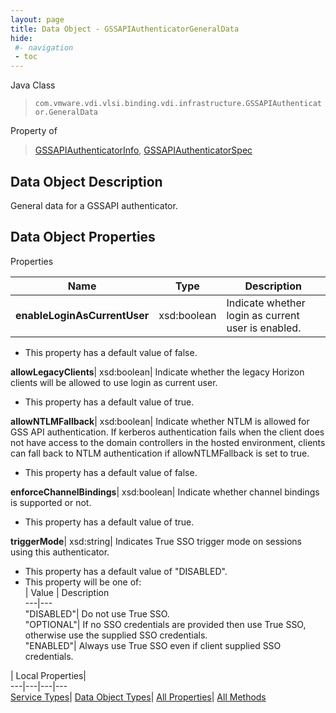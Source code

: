 ```yaml
---
layout: page
title: Data Object - GSSAPIAuthenticatorGeneralData
hide:
 #- navigation
 - toc
---
```






Java Class  
> `com.vmware.vdi.vlsi.binding.vdi.infrastructure.GSSAPIAuthenticator.GeneralData`

Property of  
> [GSSAPIAuthenticatorInfo](vdi.infrastructure.GSSAPIAuthenticator.GSSAPIAuthenticatorInfo.md#field_detail), [GSSAPIAuthenticatorSpec](vdi.infrastructure.GSSAPIAuthenticator.GSSAPIAuthenticatorSpec.md#field_detail)


## Data Object Description 

General data for a GSSAPI authenticator. 

## Data Object Properties

Properties

Name |  Type |  Description   
---|---|---  
**enableLoginAsCurrentUser**|  xsd:boolean|  Indicate whether login as current user is enabled.   


  * This property has a default value of false.

  
**allowLegacyClients**|  xsd:boolean|  Indicate whether the legacy Horizon clients will be allowed to use login as current user.   


  * This property has a default value of true.

  
**allowNTLMFallback**|  xsd:boolean|  Indicate whether NTLM is allowed for GSS API authentication. If kerberos authentication fails when the client does not have access to the domain controllers in the hosted environment, clients can fall back to NTLM authentication if allowNTLMFallback is set to true.   


  * This property has a default value of false.

  
**enforceChannelBindings**|  xsd:boolean|  Indicate whether channel bindings is supported or not.   


  * This property has a default value of true.

  
**triggerMode**|  xsd:string|  Indicates True SSO trigger mode on sessions using this authenticator.   


  * This property has a default value of "DISABLED".
  * This property will be one of:  
|  Value |  Description   
---|---  
"DISABLED"| Do not use True SSO.  
"OPTIONAL"| If no SSO credentials are provided then use True SSO, otherwise use the supplied SSO credentials.  
"ENABLED"| Always use True SSO even if client supplied SSO credentials.  

  
  
  
 | Local Properties|   
---|---|---|---  
[Service Types](index-mo_types.md)| [Data Object Types](index-do_types.md)| [All Properties](index-properties.md)| [All Methods](index-methods.md)  
  
  
